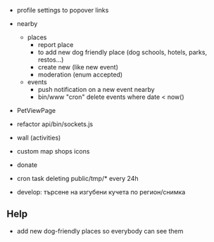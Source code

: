 - profile settings to popover links
- nearby
    - places 
        - report place
        - to add new dog friendly place (dog schools, hotels, parks, restos...)
        - create new (like new event)
        - moderation (enum accepted)
    - events
        - push notification on a new event nearby
        - bin/www "cron" delete events where date < now()
- PetViewPage
- refactor api/bin/sockets.js
- wall (activities)
- custom map shops icons
- donate
- cron task deleting public/tmp/* every 24h

- develop: търсене на изгубени кучета по регион/снимка

## Help
- add new dog-friendly places so everybody can see them